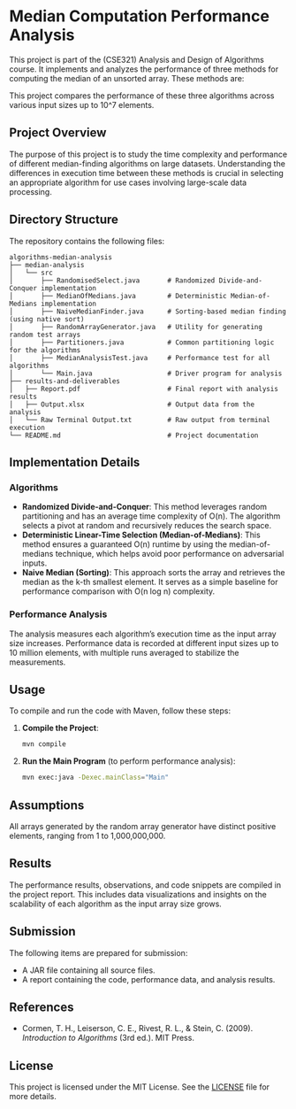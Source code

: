 # Median Computation Performance Analysis

This project is part of the (CSE321) Analysis and Design of Algorithms course. It implements and analyzes the performance of three methods for computing the median of an unsorted array. These methods are:

This project compares the performance of these three algorithms across various input sizes up to 10^7 elements.

## Project Overview

The purpose of this project is to study the time complexity and performance of different median-finding algorithms on large datasets. Understanding the differences in execution time between these methods is crucial in selecting an appropriate algorithm for use cases involving large-scale data processing.

## Directory Structure

The repository contains the following files:

```plaintext
algorithms-median-analysis
├── median-analysis
│   └── src
│       ├── RandomisedSelect.java       # Randomized Divide-and-Conquer implementation 
│       ├── MedianOfMedians.java        # Deterministic Median-of-Medians implementation
│       ├── NaiveMedianFinder.java      # Sorting-based median finding (using native sort)
│       ├── RandomArrayGenerator.java   # Utility for generating random test arrays
│       ├── Partitioners.java           # Common partitioning logic for the algorithms
│       ├── MedianAnalysisTest.java     # Performance test for all algorithms
│       └── Main.java                   # Driver program for analysis
├── results-and-deliverables
│   ├── Report.pdf                      # Final report with analysis results
│   ├── Output.xlsx                     # Output data from the analysis
│   └── Raw Terminal Output.txt         # Raw output from terminal execution
└── README.md                           # Project documentation

```

## Implementation Details

### Algorithms

- **Randomized Divide-and-Conquer**: This method leverages random partitioning and has an average time complexity of O(n). The algorithm selects a pivot at random and recursively reduces the search space.
- **Deterministic Linear-Time Selection (Median-of-Medians)**: This method ensures a guaranteed O(n) runtime by using the median-of-medians technique, which helps avoid poor performance on adversarial inputs.
- **Naive Median (Sorting)**: This approach sorts the array and retrieves the median as the k-th smallest element. It serves as a simple baseline for performance comparison with O(n log n) complexity.

### Performance Analysis

The analysis measures each algorithm’s execution time as the input array size increases. Performance data is recorded at different input sizes up to 10 million elements, with multiple runs averaged to stabilize the measurements.

## Usage

To compile and run the code with Maven, follow these steps:

1. **Compile the Project**:
    ```bash
    mvn compile
    ```

2. **Run the Main Program** (to perform performance analysis):
    ```bash
    mvn exec:java -Dexec.mainClass="Main"
    ```

## Assumptions

All arrays generated by the random array generator have distinct positive elements, ranging from 1 to 1,000,000,000.

## Results

The performance results, observations, and code snippets are compiled in the project report. This includes data visualizations and insights on the scalability of each algorithm as the input array size grows.

## Submission

The following items are prepared for submission:

- A JAR file containing all source files.
- A report containing the code, performance data, and analysis results.

## References

- Cormen, T. H., Leiserson, C. E., Rivest, R. L., & Stein, C. (2009). *Introduction to Algorithms* (3rd ed.). MIT Press.

## License

This project is licensed under the MIT License. See the [LICENSE](LICENSE) file for more details.
